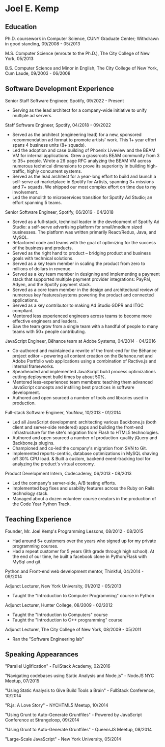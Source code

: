 # Joel E. Kemp

## Education

Ph.D. coursework in Computer Science, CUNY Graduate Center; Withdrawn in good standing, 09/2008 - 05/2013

M.S. Computer Science (enroute to the Ph.D.), The City College of New York, 05/2013

B.S. Computer Science and Minor in English, The City College of New York, Cum Laude, 09/2003 - 06/2008

## Software Development Experience

Senior Staff Software Engineer, Spotify, 09/2022 - Present
* Serving as the lead architect for a company-wide initiative to unify multiple ad servers.

Staff Software Engineer, Spotify, 04/2018 - 09/2022
* Served as the architect (engineering lead) for a new, sponsored recommendation ad format to promote artists' work. This 1+ year effort spans 4 business units (8+ squads).
* Led the adoption and case building of Phoenix Liveview and the BEAM VM for internal applications. Grew a grassroots BEAM community from 3 to 35+ people. Wrote a 26 page RFC analyzing the BEAM VM across numerous technical dimensions to prove its superiority in building high-traffic, highly concurrent systems.
* Served as the lead architect for a year-long effort to build and launch a self-serve ad marketplace in Spotify for Artists, spanning 3+ missions and 7+ squads. We shipped our most complex effort on time due to my involvement.
* Led the monolith to microservices transition for Spotify Ad Studio; an effort spanning 5 teams.

Senior Software Engineer, Spotify, 06/2016 - 04/2018
* Served as a full-stack, technical leader in the development of Spotify Ad Studio: a self-serve advertising platform for small/medium sized businesses. The platform was written primarily React/Redux, Java, and MySQL.
* Refactored code and teams with the goal of optimizing for the success of the business and products.
* Served as the right hand to product – bridging product and business goals with technical solutions.
* Served as a key team member in scaling the product from zero to millions of dollars in revenue.
* Served as a key team member in designing and implementing a payment stack that supported multiple payment provider integrations: PayPal, Adyen, and the Spotify payment stack.
* Served as a core team member in the design and architectural review of numerous key features/systems powering the product and connected applications.
* Served as a key contributor to making Ad Studio GDPR and ITGC compliant.
* Mentored less experienced engineers across teams to become more effective engineers and leaders.
* Saw the team grow from a single team with a handful of people to many teams with 50+ people contributing.

JavaScript Engineer, Bēhance team at Adobe Systems, 04/2014 - 04/2016

* Co-authored and maintained a rewrite of the front-end for the Bēhance project editor – powering all content creation on the Behance.net and Adobe Portfolio web applications using a combination of Ractive.js and internal frameworks.
* Spearheaded and implemented JavaScript build process optimizations cutting deployment build times by about 50%.
* Mentored less-experienced team members: teaching them advanced JavaScript concepts and instilling best practices in software development.
* Authored and open sourced a number of tools and libraries used in production.

Full-stack Software Engineer, YouNow, 10/2013 - 01/2014

* Led all JavaScript development: architecting various Backbone.js (both client and server-side rendered) apps and building the front-end infrastructure for the site's migration from Flash to HTML5 technologies.
* Authored and open sourced a number of production-quality jQuery and Backbone.js plugins.
* Championed and co-led the company's migration from SVN to Git.
* Implemented reports-centric, database optimizations in MySQL shaving off 30% CPU load.
& Built a custom, backend event-tracking tool for analyzing the product's virtual economy.

Product Development Intern, Codecademy, 06/2013 - 08/2013

* Led the company's server-side, A/B testing efforts.
* Implemented bug fixes and usability features across the Ruby on Rails technology stack.
* Managed about a dozen volunteer course creators in the production of the Code Year Python Track.

## Teaching Experience
Founder, Mr. Joel Kemp's Programming Lessons, 08/2012 - 08/2015
* Had around 5+ customers over the years who signed up for my private programming courses.
* Had a repeat customer for 5 years (8th grade through high school). At the end of our time, he built a facebook clone in Python/Flask with MySql and git.

Python and Front-end web development mentor, Thinkful, 04/2014 - 09/2014

Adjunct Lecturer, New York University, 01/2012 - 05/2013
* Taught the "Introduction to Computer Programming" course in Python

Adjunct Lecturer, Hunter College, 08/2009 - 02/2012
* Taught the "Introduction to Computers" course
* Taught the "Introduction to C++ programming" course

Adjunct Lecturer, The City College of New York, 08/2009 - 05/2011
* Ran the "Software Engineering lab" 

## Speaking Appearances
"Parallel Uglification" - FullStack Academy, 02/2016

"Navigating codebases using Static Analysis and Node.js" - NodeJS NYC Meetup, 07/2015

"Using Static Analysis to Give Build Tools a Brain" - FullStack Conference, 10/2014

"R.js: A Love Story" - NYCHTML5 Meetup, 10/2014

"Using Grunt to Auto-Generate Gruntfiles" - Powered by JavaScript Conference at Strangeloop, 09/2014

"Using Grunt to Auto-Generate Gruntfiles" - QueensJS Meetup, 08/2014

"Large-Scale JavaScript" - New York University, 05/2014
